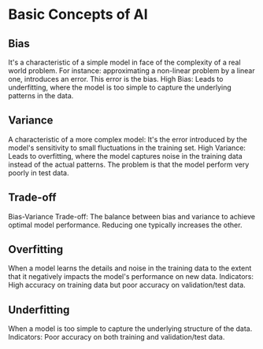<h1>Basic Concepts of AI</h1>


<h2>Bias</h2>
It's a characteristic of a simple model in face of the complexity of a real world problem. For instance: approximating a non-linear problem by a linear one, introduces an error. This error is the bias.   
High Bias: Leads to underfitting, where the model is too simple to capture the underlying patterns in the data.

<h2>Variance</h2>
A characteristic of a more complex model: It's the error introduced by the model's sensitivity to small fluctuations in the training set.
High Variance: Leads to overfitting, where the model captures noise in the training data instead of the actual patterns. The problem is that the model perform very poorly in test data. 


<h2>Trade-off</h2>
Bias-Variance Trade-off: The balance between bias and variance to achieve optimal model performance. Reducing one typically increases the other.


<h2>Overfitting</h2>
When a model learns the details and noise in the training data to the extent that it negatively impacts the model's performance on new data.
Indicators: High accuracy on training data but poor accuracy on validation/test data.


<h2>Underfitting</h2>
When a model is too simple to capture the underlying structure of the data.
Indicators: Poor accuracy on both training and validation/test data.